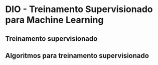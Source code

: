 # DIO - Treinamento Supervisionado para Machine Learning

## Treinamento supervisionado

## Algoritmos para treinamento supervisionado

